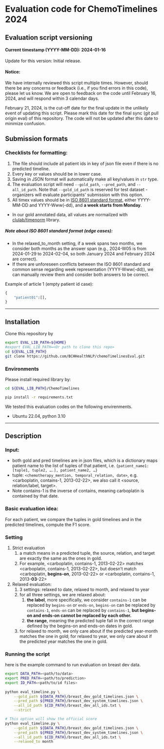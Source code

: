 # Evaluation code for ChemoTimelines 2024 

##  Evaluation script versioning

#### Current timestamp (YYYY-MM-DD): 2024-01-16
Update for this version: Initial release.

#### Notice:
We have internally reviewed this script multiple times. However, should there be any concerns or feedback (i.e., if you find errors in this code), please let us know. We are open to feedback on the code until February 16, 2024, and will respond within 3 calendar days.

February 21, 2024, is the cut-off date for the final update in the unlikely event of updating this script. Please mark this date for the final sync (git pull origin eval) of this repository. The code will not be updated after this date to minimize confusion.


## Submission formats
### Checklists for formatting:
1. The file should include all patient ids in key of json file even if there is no predicted timeline.
2. Every key or values should be in lower case.
3. Saving in JSON format will automatically make all key/values in `str` type.
4. The evaluation script will need `--gold_path`, `--pred_path`, and `--all_id_path`. Note that `--gold_id_path` is reserved for test dataset - organizers will evaluate participants' submission with this option.
5. All timex values should be in [ISO 8601 standard format](https://en.wikipedia.org/wiki/ISO_8601), either YYYY-MM-DD and YYYY-Www(-dd), and **a week starts from Monday**. 
- In our gold annotated data, all values are normailzed with [clulab/timenorm](https://github.com/clulab/timenorm) library.

##### Note about ISO 8601 standard format (edge cases):
* In the relaxed_to_month setting, if a week spans two months, we consider both months as the answer span (e.g., 2024-W05 is from 2024-01-29 to 2024-02-04, so both January 2024 and February 2024 are correct).
* If there are unforeseen conflicts between the ISO 8601 standard and common sense regarding week representation (YYYY-Www(-dd)), we can manually review them and consider both answers to be correct. 


Example of article 1 (empty patient id case):
```python
{
    "patient01":[],
}
```
<hr>

## Installation

Clone this repository by
```bash
export EVAL_LIB_PATH=${HOME}
#export EVAL_LIB_PATH=<Or path to clone this repo>
cd ${EVAL_LIB_PATH}
git clone https://github.com/BCHHealthNLP/chemoTimelinesEval.git
``` 

### Environments
Please install required library by:
```bash
cd ${EVAL_LIB_PATH}/ChemoTimelines

pip install -r requirements.txt
```

We tested this evaluation codes on the following envirenments. 
* Ubuntu 22.04, python 3.10

<hr>

## Description

### Input:

- both gold and pred timelines are in json files, which is a dictionary maps patient name to the list of tuples of that patient, i.e. `{patient_name1: [tuple1, tuple2, ….], patient_name2, …}`
- tuple: `<chemotherapy_mention, temporal_relation, date>`, e.g. <carboplatin, contains-1, 2013-02-22>, we also call it <source, relation/label, target>.
- Note contains-1 is the inverse of contains, meaning carboplatin is contained by that date.

### Basic evaluation idea:

For each patient, we compare the tuples in gold timelines and in the predicted timelines, compute the F1 score.

### Setting

1. Strict evaluation
    1. a match means in a predicted tuple, the source, relation, and target are exactly the same as the ones in gold.
    2. For example, <carboplatin, contains-1, 2013-02-22> matches  <carboplatin, contains-1, 2013-02-22>, but doesn’t match  <carboplatin, **begins-on**, 2013-02-22> or  <carboplatin, contains-1, 2013-**03**-22> 
2. Relaxed evaluation:
    1. 3 settings: relaxed to date, relaxed to month, and relaxed to year
    2. for all three settings, we are relaxed about:
        1. **the label**, more specifically, we consider `contains-1` can be replaced by `begins-on` or `ends-on`, `begins-on` can be replaced by `contains-1`, `ends-on` can be replaced by `contains-1`, **but begins-on and ends-on cannot be replaced by each other.** 
        2. **the range**, meaning the predicted tuple fall in the correct range defined by the begins-on and ends-on dates in gold.
    3. for relaxed to month, we only care about if the predicted year-month matches the one in gold; for relaxed to year, we only care about if the predicted year matches the one in gold.
    
### Running the script
    
here is the example command to run evaluation on breast dev data.

```bash
export DATA_PATH=<path/to/data>
export PRED_PATH=<path/to/prediction>
export ID_PATH=<path/to/id files>
    
python eval_timeline.py \
    --gold_path ${DATA_PATH}/breast_dev_gold_timelines.json \
    --pred_path ${PRED_PATH}/breast_dev_system_timelines.json \
    --all_id_path ${ID_PATH}/breast_dev_all_ids.txt \
    --strict

# This option will show the official score
python eval_timeline.py \
    --gold_path ${DATA_PATH}/breast_dev_gold_timelines.json \
    --pred_path ${PRED_PATH}/breast_dev_system_timelines.json \
    --all_id_path ${ID_PATH}/breast_dev_all_ids.txt \
    --relaxed_to month
```
